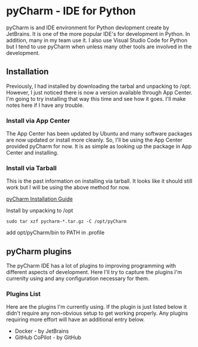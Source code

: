 # pyCharm - IDE for Python
pyCharm is and IDE environment for Python devlopment create by JetBrains. It is one of the more popular IDE's for development in Python. In addition, many in my team use it. I also use Visual Studio Code for Python but I tend to use pyCharm when unless many other tools are involved in the development.

## Installation
Previously, I had installed by downloading the tarbal and unpacking to /opt. However, I just noticed there is now a version available through App Center. I'm going to try installing that way this time and see how it goes.
I'll make notes here if I have any trouble.

### Install via App Center
The App Center has been updated by Ubuntu and many software packages are now updated or install more cleanly. So, I'll be using the App Center provided pyCharm for now. It is as simple as looking up the package in App Center and installing.

### Install via Tarball
This is the past information on installing via tarball. It looks like it should still work but I will be using the above method for now.

[pyCharm Installation Guide](https://www.jetbrains.com/help/pycharm/installation-guide.html)

Install by unpacking to /opt

```
sudo tar xzf pycharm-*.tar.gz -C /opt/pyCharm
```

add opt/pyCharm/bin to PATH in .profile

## pyCharm plugins
The pyCharm IDE has a lot of plugins to improving programming with different aspects of development. Here I'll try to capture the plugins I'm currenlty using and any configuration necessary for them.

### Plugins List
Here are the plugins I'm currently using. If the plugin is just listed below it didn't require any non-obvious setup to get working properly. Any plugins requiring more effort will have an additional entry below.

 * Docker - by JetBrains
 * GitHub CoPilot - by GitHub
